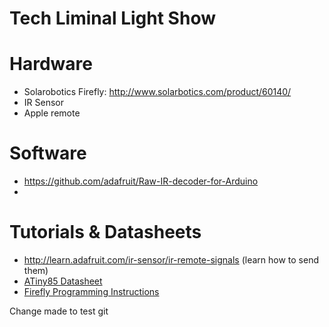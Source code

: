 # Tech Liminal Light Show


# Hardware

* Solarobotics Firefly: http://www.solarbotics.com/product/60140/
* IR Sensor
* Apple remote 


# Software

* https://github.com/adafruit/Raw-IR-decoder-for-Arduino
* 

# Tutorials & Datasheets

* http://learn.adafruit.com/ir-sensor/ir-remote-signals (learn how to send them)
* [ATiny85 Datasheet](http://www.atmel.com/Images/doc2586.pdf)
* [Firefly Programming Instructions](http://content.solarbotics.com/products/documentation/firefly_may29-2012.pdf)

Change made to test git